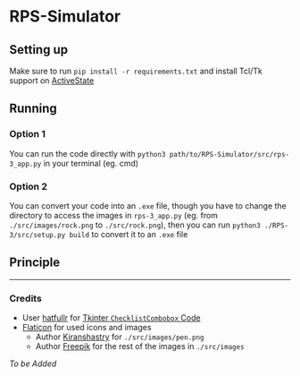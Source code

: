 # RPS-Simulator

## Setting up
Make sure to run `pip install -r requirements.txt` and install Tcl/Tk support on [ActiveState](https://www.activestate.com/products/tcl/)

## Running

### Option 1
You can run the code directly with `python3 path/to/RPS-Simulator/src/rps-3_app.py` in your terminal (eg. cmd)

### Option 2
You can convert your code into an `.exe` file, though you have to change the directory to access the images in `rps-3_app.py` (eg. from `./src/images/rock.png` to `./src/rock.png`), then you can run `python3 ./RPS-3/src/setup.py build` to convert it to an `.exe` file 

## Principle

---

### Credits
* User [hatfullr](https://github.com/hatfullr) for [Tkinter `ChecklistCombobox` Code](https://github.com/hatfullr/ChecklistCombobox)
* [Flaticon](https://flaticon.com) for used icons and images
    - Author [Kiranshastry](https://www.flaticon.com/authors/kiranshastry) for `./src/images/pen.png`
    - Author [Freepik](https://www.flaticon.com/authors/freepik) for the rest of the images in `./src/images`

*To be Added*
